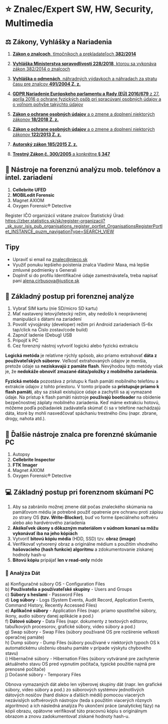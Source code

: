 # ⭐ Znalec/Expert SW, HW, Security, Multimedia

## ⚖️ Zákony, Vyhlášky a Nariadenia
1. [**Zákon o znalcoch**, tlmočníkoch a prekladateľoch **382/2014**](https://www.slov-lex.sk/pravne-predpisy/SK/ZZ/2004/382/)  
2. [**Vyhláška Ministerstva spravodlivosti 228/2018**, ktorou sa vykonáva zákon 382/2014 o znalcoch](https://www.slov-lex.sk/pravne-predpisy/SK/ZZ/2018/228/20180801)   
3. [**Vyhláška o odmenách**, náhradných výdavkoch a náhradach za stratu času pre znalcov **491/2004 Z. z.**](https://www.slov-lex.sk/pravne-predpisy/SK/ZZ/2004/491/)    

4. [**GDPR Nariadenie Európskeho parlamentu a Rady (EÚ) 2016/679** z 27. apríla 2016 o ochrane fyzických osôb pri spracúvaní osobných údajov a o voľnom pohybe takýchto údajov](https://eur-lex.europa.eu/legal-content/SK/ALL/?uri=CELEX%3A32016R0679)  
5. [**Zákon o ochrane osobných údajov** a o zmene a doplnení niektorých zákonov **18/2018 Z. z.**](https://www.slov-lex.sk/pravne-predpisy/SK/ZZ/2018/18/)  
6. [**Zákon o ochrane osobných údajov** a o zmene a doplnení niektorých zákonov **122/2013 Z. z.**](https://www.slov-lex.sk/pravne-predpisy/SK/ZZ/2013/122/20140415)  

7. [**Autorský zákon 185/2015 Z. z.**](https://www.slov-lex.sk/pravne-predpisy/SK/ZZ/2015/185/)  
8. [**Trestný Zákon č. 300/2005** a konkrétne **§ 347**](https://www.slov-lex.sk/pravne-predpisy/SK/ZZ/2005/300/)

## 🔬 Nástroje na forenznú analýzu mob. telefónov a intel. zariadení
1. **Cellebrite UFED**  
2. **MOBILedit Forensic**  
3. Magnet AXIOM
4. Oxygen Forensic® Detective

Register IČO organizácií vrátane znalcov Štatistický Úrad: https://zber.statistics.sk/sk/register-organizacii?_sk_susr_isis_pub_organisations_register_portlet_OrganisationsRegisterPortlet_INSTANCE_puzm_navigationType=SEARCH_VIEW

## Tipy
- Upraviť si email na znalec@nieco.sk  
- Využiť ponuku lepšieho poistenia znalca Vladimir Maxa, má lepšie zmluvné podmienky s Generali  
- Doplniť si do profilu Identifikačné údaje zamestnávateľa, treba napísať pani alena.cirbusova@justice.sk  

## 📴 Základný postup pri forenznej analýze
1. Vybrať SIM kartu (nie SD/micro SD kartu)
2. Mať nastavený letový/letecký režim, aby nedošlo k neoprávnenej manipulácii s dátami na zariadení 
3. Povoliť vývojársky (developer) režim pri Android zariadeniach (5-6x tap/click na Číslo zostav/code build)
4. Zapnúť ladenie (Debug) USB 
5. Pripojiť k PC
6. Cez forenzný nástroj vytvoriť logickú alebo fyzickú extrakciu

**Logická metóda** je relatívne rýchly spôsob, ako priamo extrahovať **dáta z používateľských súborov**. Veľkosť extrahovaných údajov je menšia, pretože údaje sa **nezískavajú z pamäte flash**. Nevýhodou tejto metódy však je, že **nedokáže obnoviť zmazané dáta/položky z mobilného zariadenia**. 

**Fyzická metóda** pozostáva z prístupu k flash pamäti mobilného telefónu a extrakcie údajov z tohto priestoru. V tomto prípade sa **pristupuje priamo k flash pamäti**, aby sa získali existujúce údaje a zachytili sa aj vymazané údaje. Na prístup k flash pamäti nástroje **používajú bootloader** na obídenie bezpečnostnej záplaty mobilného zariadenia. Keď máme extrakciu hotovú, môžeme podľa požiadaviek zadávateľa skúmať či sa v telefóne nachádzajú dáta, ktoré by mohli nasvedčovať spáchaniu trestného činu (napr. zbrane, drogy, nahota atd.).

## 🧰 Ďalšie nástroje znalca pre forenzné skúmanie PC
1. Autopsy
2. **Cellebrite Inspector**
3. **FTK Imager**
4. Magnet AXIOM
5. Oxygen Forensic® Detective

## 💻 Základný postup pri forenznom skúmaní PC
1. Aby sa zabránilo možnej zmene dát počas znaleckého skúmania na pamäťovom médiu je potrebné použiť opatrenie pre ochranu proti zápisu zo strany OS **(tzv. Write-Blocker)**, buď vo forme špeciálneho softvéru alebo ako hardvérového zariadenia
2. **Akékoľvek úkony s dôkazným materiálom v súdnom konaní sa môžu vykonávať iba na jeho kópiách**
3. Vytvoriť **bitovú kópiu média** (HDD, SSD) tzv. **obraz (image)**
4. Verifikovať vytvorený obraz a originálne médium s použitím vhodného **hašovacieho (hash funkcie) algoritmu** a zdokumentovanie získanej hodnoty hash-u
5. **Bitovú kópiu** pripájať **len v read-only** móde

### 🧮 Analýza Dát
a) Konfiguračné súbory OS - Configuration Files  
b) **Používatelia a používateľské skupiny** - Users and Groups  
c) **Súbory s heslami** - Password Files  
d) **Log súbory** - Logs (System Events, Audit Record, Application Events, Command History, Recently Accessed Files)  
e) **Aplikačné súbory** - Application Files (napr. priamo spustiteľné súbory, ikony, audio súbory danej aplikácie a pod.)  
f) **Dátové súbory** - Data Files (napr. dokumenty z textových editorov, tabuľkových procesorov, grafické súbory, video súbory a pod.)  
g) Swap súbory - Swap Files (súbory používané OS pre rozšírenie veľkosti operačnej pamäte)  
h) Dump súbory - Dump Files (súbory používané v niektorých typoch OS k automatickému uloženiu obsahu pamäte v prípade výskytu chybového stavu)  
i) Hibernačné súbory - Hibernation Files (súbory vytvárané pre zachytenie aktuálneho stavu OS pred vypnutím počítača, typické použitie najmä pre prenosné počítače)  
j) Dočasné súbory - Temporary Files  

Obnova vymazaných dát alebo len výberovej skupiny dát (napr. len grafické súbory, video súbory a pod.) zo súborových systémov jednotlivých dátových nosičov (hard diskov a ďalších médií) pomocou viacerých nezávislých softvérových nástrojov (teda s použitím viacerých rôznych algoritmov) a ich následná analýza
Po ukončení práce (analytickej fázy) na kópii obrazu, opätovne verifikovať túto pracovnú kópiu s originálnym obrazom a znovu zadokumentovať získané hodnoty hash-u.
